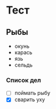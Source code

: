 # Тест

## Рыбы

* окунь
* карась
* язь
* сельдь

### Список дел
* [ ] поймать рыбу
* [x] сварить уху